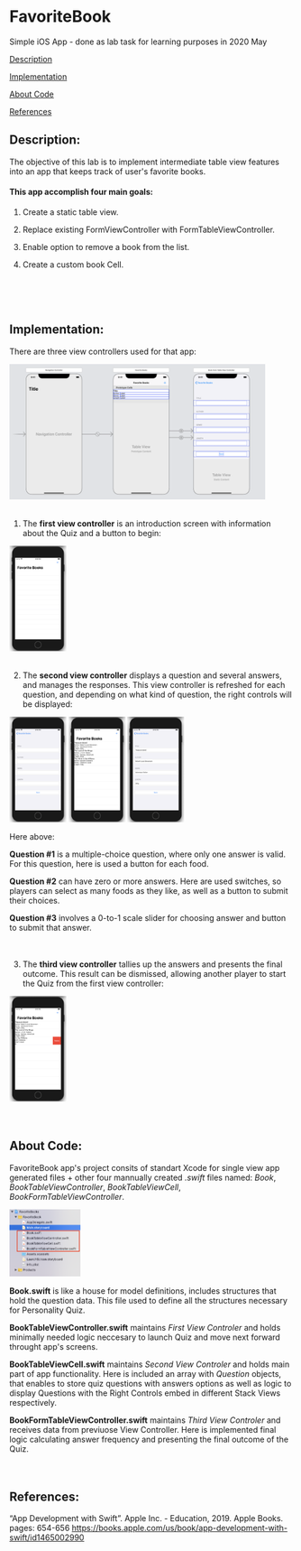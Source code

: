 # FavoriteBook
Simple iOS App - done as lab task for learning purposes in 2020 May

[Description](#description)

[Implementation](#implementation)

[About Code](#about-code)

[References](#references)

## Description:
The objective of this lab is to implement intermediate table view features into an app that keeps track of user's favorite books.

#### This app accomplish four main goals:
  1. Create a static table view.
  
  2. Replace existing FormViewController with FormTableViewController.
  
  3. Enable option to remove a book from the list.
  
  4. Create a custom book Cell.

<br>
<br>
<br>
  
## Implementation: 
There are three view controllers used for that app:

<img src="/FavoriteBook-screens/tableViews.png" width="90%">
<br>
<br>

1. The __first view controller__ is an introduction screen with information about the Quiz and a button to begin:

<img src="/FavoriteBook-screens/screen01.png" width="20%">
<br>
<br>

2. The __second view controller__ displays a question and several answers, and manages the responses. This view controller is refreshed for each question, and depending on what kind of question, the right controls will be displayed:

<img src="/FavoriteBook-screens/screen02.png" width="20%">  <img src="/FavoriteBook-screens/screen03.png" width="20%"> <img src="/FavoriteBook-screens/screen04.png" width="20%">

Here above:

   __Question #1__ is a multiple-choice question, where only one answer is valid.
    For this question, here is used a button for each food.
   
   __Question #2__ can have zero or more answers. Here are used switches, so players can select as many foods as they like, as well as a button to submit their choices.
   
   __Question #3__ involves a 0-to-1 scale slider for choosing answer and button to submit that answer.
<br>   
<br>

3. The __third view controller__ tallies up the answers and presents the final outcome. This result can be dismissed, allowing another player to start the Quiz from the first view controller:

<img src="/FavoriteBook-screens/screen05.png" width="20%">
<br>   
<br>
<br>

## About Code:
FavoriteBook app's project consits of standart Xcode for single view app generated files + other four mannually created _.swift_ files named: _Book_, _BookTableViewController_, _BookTableViewCell_, _BookFormTableViewController_. 

<img src="/FavoriteBook-screens/code-files.png" width="25%">

__Book.swift__ is like a house for model definitions, includes structures that hold the question data. This file used to define all the structures necessary for Personality Quiz.

__BookTableViewController.swift__ maintains _First View Controler_ and holds minimally needed logic neccesary to launch Quiz and move next forward throught app's screens. 

__BookTableViewCell.swift__ maintains _Second View Controler_ and holds main part of app functionality. Here is included an array with _Question_ objects, that enables to store quiz questions with answers options as well as logic to display Questions with the Right Controls embed in different Stack Views respectively. 

__BookFormTableViewController.swift__ maintains _Third View Controler_ and receives data from previuose View Controller. Here is implemented final logic calculating answer frequency and presenting the final outcome of the Quiz.
<br>
<br>
<br>

## References:
“App Development with Swift”. Apple Inc. - Education, 2019. Apple Books. pages: 654-656
https://books.apple.com/us/book/app-development-with-swift/id1465002990

